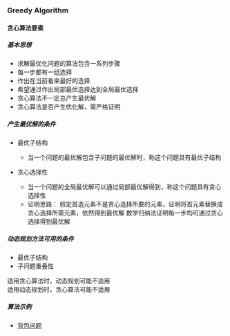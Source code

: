 ### Greedy Algorithm

#### 贪心算法要素

##### 基本思想

- 求解最优化问题的算法包含一系列步骤
- 每一步都有一组选择
- 作出在当前看来最好的选择
- 希望通过作出局部最优选择达到全局最优选择
- 贪心算法不一定总产生最优解
- 贪心算法是否产生优化解，需严格证明

##### 产生最优解的条件

- 最优子结构
	- 当一个问题的最优解包含子问题的最优解时，称这个问题具有最优子结构

- 贪心选择性
	- 当一个问题的全局最优解可以通过局部最优解得到，称这个问题具有贪心选择性
	- 证明思路：
	假定首选元素不是贪心选择所要的元素，证明将首元素替换成贪心选择所需元素，依然得到最优解
	数学归纳法证明每一步均可通过贪心选择得到最优解

##### 动态规划方法可用的条件

- 最优子结构
- 子问题重叠性
  
适用贪心算法时，动态规划可能不适用    
适用动态规划时，贪心算法可能不适用

##### 算法示例

- [背包问题](/GreedyAlgorithm/bag.md)




